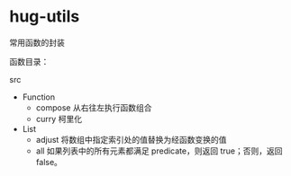 # hug-utils
常用函数的封装

函数目录：

src
  * Function
    * compose 从右往左执行函数组合
    * curry 柯里化
  * List
    * adjust 将数组中指定索引处的值替换为经函数变换的值
    * all 如果列表中的所有元素都满足 predicate，则返回 true；否则，返回 false。
